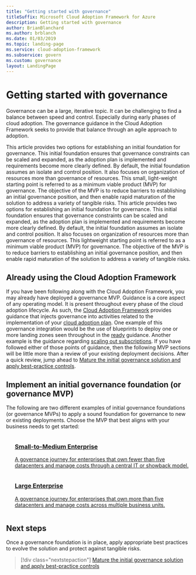 ```yaml
---
title: "Getting started with governance"
titleSuffix: Microsoft Cloud Adoption Framework for Azure
description: Getting started with governance
author: BrianBlanchard
ms.author: brblanch
ms.date: 01/03/2019
ms.topic: landing-page
ms.service: cloud-adoption-framework
ms.subservice: govern
ms.custom: governance
layout: LandingPage
---
```


# Getting started with governance

Governance can be a large, iterative topic. It can be challenging to find a balance between speed and control. Especially during early phases of cloud adoption. The governance guidance in the Cloud Adoption Framework seeks to provide that balance through an agile approach to adoption.

This article provides two options for establishing an initial foundation for governance. This initial foundation ensures that governance constraints can be scaled and expanded, as the adoption plan is implemented and requirements become more clearly defined. By default, the initial foundation assumes an isolate and control position. It also focuses on organization of resources more than governance of resources. This small, light-weight starting point is referred to as a minimum viable product (MVP) for governance. The objective of the MVP is to reduce barriers to establishing an initial governance position, and then enable rapid maturation of the solution to address a variety of tangible risks.
This article provides two options for establishing an initial foundation for governance. This initial foundation ensures that governance constraints can be scaled and expanded, as the adoption plan is implemented and requirements become more clearly defined. By default, the initial foundation assumes an isolate and control position. It also focuses on organization of resources more than governance of resources. This lightweight starting point is referred to as a minimum viable product (MVP) for governance. The objective of the MVP is to reduce barriers to establishing an initial governance position, and then enable rapid maturation of the solution to address a variety of tangible risks.

## Already using the Cloud Adoption Framework

If you have been following along with the Cloud Adoption Framework, you may already have deployed a governance MVP. Guidance is a core aspect of any operating model. It is present throughout every phase of the cloud adoption lifecycle. As such, the [Cloud Adoption Framework](../index.md) provides guidance that injects governance into activities related to the implementation of your [cloud adoption plan](../plan/index.md). One example of this governance integration would be the use of blueprints to deploy one or more landing zones seen throughout in the [ready](../ready/index.md) guidance. Another example is the guidance regarding [scaling out subscriptions](../ready/considerations/scaling-subscriptions.md). If you have followed either of those points of guidance, then the following MVP sections will be little more than a review of your existing deployment decisions. After a quick review, jump ahead to [Mature the initial governance solution and apply best-practice controls](./best-practices.md).

## Implement an initial governance foundation (or governance MVP)

The following are two different examples of initial governance foundations (or governance MVPs) to apply a sound foundation for governance to new or existing deployments. Choose the MVP that best aligns with your business needs to get started:

<!-- markdownlint-disable MD033 -->

<ul class="panelContent cardsZ">
<li style="display: flex; flex-direction: column;">
    <a href="./journeys/small-to-medium-enterprise/index.md" style="display: flex; flex-direction: column; flex: 1 0 auto;">
        <div class="cardSize" style="flex: 1 0 auto; display: flex;">
            <div class="cardPadding" style="display: flex;">
                <div class="card">
                    <div class="cardText">
                        <h3>Small-to-Medium Enterprise</h3>
                        <p>A governance journey for enterprises that own fewer than five datacenters and manage costs through a central IT or showback model.</p>
                    </div>
                </div>
            </div>
        </div>
    </a>
</li>
<li style="display: flex; flex-direction: column;">
    <a href="./journeys/large-enterprise/index.md" style="display: flex; flex-direction: column; flex: 1 0 auto;">
        <div class="cardSize" style="flex: 1 0 auto; display: flex;">
            <div class="cardPadding" style="display: flex;">
                <div class="card">
                    <div class="cardText">
                        <h3>Large Enterprise</h3>
                        <p>A governance journey for enterprises that own more than five datacenters and manage costs across multiple business units.</p>
                    </div>
                </div>
            </div>
        </div>
    </a>
</li>
</ul>

## Next steps

Once a governance foundation is in place, apply appropriate best practices to evolve the solution and protect against tangible risks.

> [!div class="nextstepaction"]
> [Mature the initial governance solution and apply best-practice controls](./best-practices.md)
